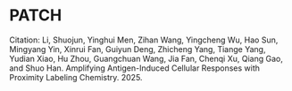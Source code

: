 # PATCH
Citation:
Li, Shuojun, Yinghui Men, Zihan Wang, Yingcheng Wu, Hao Sun, Mingyang Yin, Xinrui Fan, Guiyun Deng, Zhicheng Yang, Tiange Yang, Yudian Xiao, Hu Zhou, Guangchuan Wang, Jia Fan, Chenqi Xu, Qiang Gao, and Shuo Han. Amplifying Antigen-Induced Cellular Responses with Proximity Labeling Chemistry. 2025.



